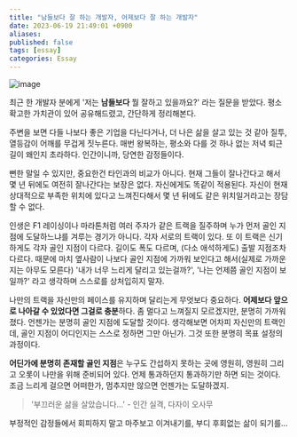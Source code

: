 ```yaml
---
title: "남들보다 잘 하는 개발자, 어제보다 잘 하는 개발자"
date: 2023-06-19 21:49:01 +0900
aliases: 
published: false
tags: [essay]
categories: Essay
---
```


![image](/img/2023-06-19-better-then-others-better-then-yesterday/globe-3441673_1280.webp)

최근 한 개발자 분에게 '저는 **남들보다** 뭘 잘하고 있을까요?' 라는 질문을 받았다. 평소 확고한 가치관이 있어 공유해드렸고, 간단하게 정리해본다.

주변을 보면 다들 나보다 좋은 기업을 다닌다거나, 더 나은 삶을 살고 있는 것 같아 질투, 열등감이 어깨를 무겁게 짓누른다. 매번 왕복하는, 평소와 다를 것 하나 없는 저녁 퇴근길이 왜인지 초라하다. 인간이니까, 당연한 감정들이다.

뻔한 말일 수 있지만, 중요한건 타인과의 비교가 아니다. 현재 그들이 잘나간다고 해서 몇 년 뒤에도 여전히 잘나간다는 보장은 없다. 자신에게도 똑같이 적용된다. 자신이 현재 상대적으로 부족한 위치에 있다고 느껴진다해서 몇 년 뒤에도 같은 위치일거라고는 장담할 수 없다.

인생은 F1 레이싱이나 마라톤처럼 여러 주자가 같은 트랙을 질주하며 누가 먼저 골인 지점에 도달하느냐를 겨루는 경기가 아니다. 각자 서로의 트랙이 있다. 또 이 트랙은 신기하게도 각자 골인 지점이 다르다. 길이도 폭도 다르며, (다소 애석하게도) 출발 지점조차 다르다. 때문에 마치 옆사람이 나보다 골인 지점에 가까워 보인다고 해서(실제로 가까운지는 아무도 모른다) '내가 너무 느리게 달리고 있는걸까?', '나는 언제쯤 골인 지점이 보일까?' 라고 생각하며 스스로를 상처입히지 말자.

나만의 트랙을 자신만의 페이스를 유지하며 달리는게 무엇보다 중요하다. **어제보다 앞으로 나아갈 수 있었다면 그걸로 충분**하다. 좀 멀다고 느껴질지 모르겠지만, 분명히 가까워졌다. 언젠가는 분명히 골인 지점에 도달할 것이다. 생각해보면 어차피 자신만의 트랙인데, 골인 지점이 어디인지는 스스로 정하면 그만 아닌가. 그것 또한 분명히 목표 설정의 과정이다.

**어딘가에 분명히 존재할 골인 지점**은 누구도 간섭하지 못하는 곳에 영원히, 영원히 그리고 오롯이 나만을 위해 준비되어 있다. 언제 통과하던지 통과하기만 하면 되는 것이다. 조금 느리게 걸으면 어떠한가, 멈추지만 않으면 언젠가는 도달하겠지.

> '부끄러운 삶을 살았습니다...' - 인간 실격, 다자이 오사무

부정적인 감정들에서 회피하지 말고 마주보고 이겨내기를, 부디 후회없는 삶이 되기를...
